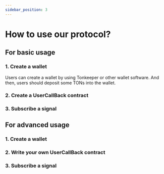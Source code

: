 ```yaml
---
sidebar_position: 3
---
```


# How to use our protocol?

## **For basic usage**

### 1. Create a wallet

Users can create a wallet by using Tonkeeper or other wallet software. And then, users should deposit some TONs into the wallet.

### 2. Create a UserCallBack contract

### 3. Subscribe a signal

## **For advanced usage**

### 1. Create a wallet

### 2. Write your own UserCallBack contract

### 3. Subscribe a signal
